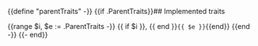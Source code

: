 {{define "parentTraits" -}}
{{if .ParentTraits}}## Implemented traits

{{range $i, $e := .ParentTraits -}}
{{ if $i }}, {{ end }}`{{ $e }}`{{end}}
{{end -}}
{{- end}}
